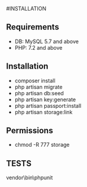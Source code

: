 #INSTALLATION

## Requirements

- DB: MySQL 5.7 and above
- PHP: 7.2 and above

## Installation

- composer install
- php artisan migrate
- php artisan db:seed
- php artisan key:generate
- php artisan passport:install
- php artisan storage:link

## Permissions

- chmod -R 777 storage

## TESTS

vendor\bin\phpunit